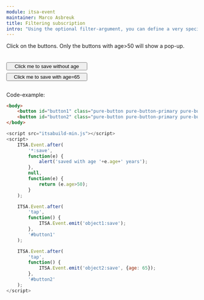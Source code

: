 ```yaml
---
module: itsa-event
maintainer: Marco Asbreuk
title: Filtering subscription
intro: "Using the optional filter-argument, you can define a very specific filter for the subscriber. Note that it is more common not to use a specific filter, but do filtering by specifying an emitterName. This example filters by a filterfunction. Note that we need to pass the filterfunction as 4th parameter, not the 3rd."
---
```


<style type="text/css">
    #container {
        margin: 2em 0;
        min-height: 2em;
    }
    #container button {
        margin-top: 0.5em;
        min-width: 16em;
    }
</style>

Click on the buttons. Only the buttons with age>50 will show a pop-up.

<div id="container">
    <button id="button1" class="pure-button pure-button-primary pure-button-bordered">Click me to save without age</button><br>
    <button id="button2" class="pure-button pure-button-primary pure-button-bordered">Click me to save with age=65</button>
</div>

Code-example:

```html
<body>
    <button id="button1" class="pure-button pure-button-primary pure-button-bordered">Click me to save without age</button><br>
    <button id="button2" class="pure-button pure-button-primary pure-button-bordered">Click me to save with age=65</button>
</body>
```

```js
<script src="itsabuild-min.js"></script>
<script>
    ITSA.Event.after(
        '*:save',
        function(e) {
            alert('saved with age '+e.age+' years');
        },
        null,
        function(e) {
            return (e.age>50);
        }
    );

    ITSA.Event.after(
        'tap',
        function() {
            ITSA.Event.emit('object1:save');
        },
        '#button1'
    );

    ITSA.Event.after(
        'tap',
        function() {
            ITSA.Event.emit('object2:save', {age: 65});
        },
        '#button2'
    );
</script>
```

<script src="../../dist/itsabuild-min.js"></script>
<script>
    ITSA.Event.after(
        '*:save',
        function(e) {
            alert('saved with age '+e.age+' years');
        },
        null,
        function(e) {
            return (e.age>50);
        }
    );

    ITSA.Event.after(
        'tap',
        function() {
            ITSA.Event.emit('object1:save');
        },
        '#button1'
    );

    ITSA.Event.after(
        'tap',
        function() {
            ITSA.Event.emit('object2:save', {age: 65});
        },
        '#button2'
    );
</script>




